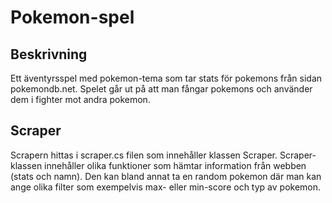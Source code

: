 # Pokemon-spel 
## Beskrivning
Ett äventyrsspel med pokemon-tema som tar stats för pokemons från sidan pokemondb.net. Spelet går ut på att man fångar pokemons och använder dem i fighter mot andra pokemon.   

## Scraper 
Scrapern hittas i scraper.cs filen som innehåller klassen Scraper. Scraper-klassen innehåller olika funktioner som hämtar information från webben (stats och namn). Den kan bland annat ta en random pokemon där man kan ange olika filter som exempelvis max- eller min-score och typ av pokemon.     
